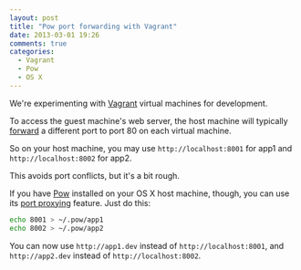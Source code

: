 ```yaml
---
layout: post
title: "Pow port forwarding with Vagrant"
date: 2013-03-01 19:26
comments: true
categories:
  - Vagrant
  - Pow
  - OS X
---
```


We're experimenting with [Vagrant](http://www.vagrantup.com/) virtual machines for development.

To access the guest machine's web server, the host machine will typically [forward](http://docs.vagrantup.com/v1/docs/config/vm/forward_port.html) a different port to port 80 on each virtual machine.

So on your host machine, you may use `http://localhost:8001` for app1 and `http://localhost:8002` for app2.

This avoids port conflicts, but it's a bit rough.

If you have [Pow](http://pow.cx/) installed on your OS X host machine, though, you can use its [port proxying](http://pow.cx/manual.html#section_2.1.4) feature. Just do this:

``` bash
echo 8001 > ~/.pow/app1
echo 8002 > ~/.pow/app2
```

You can now use `http://app1.dev` instead of `http://localhost:8001`, and `http://app2.dev` instead of `http://localhost:8002`.
